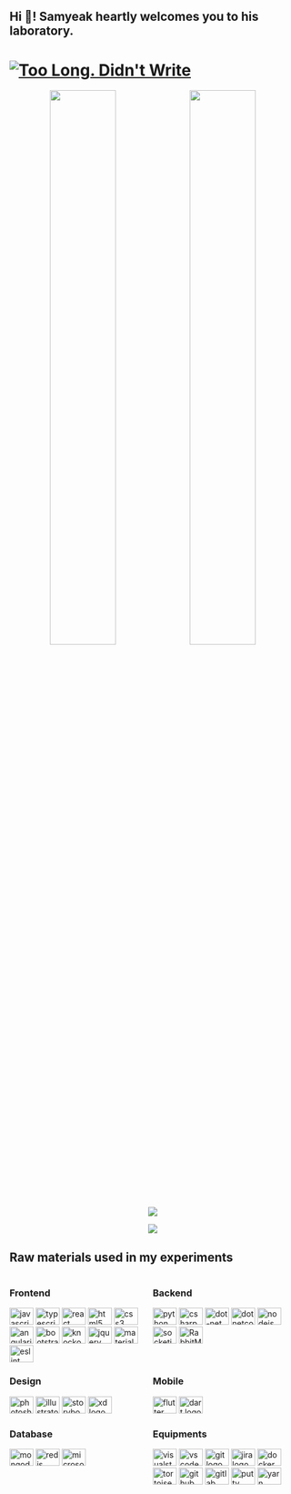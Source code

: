 <h2 align="left">Hi 👋! Samyeak heartly welcomes you to his laboratory. </h2>

###

# [![Too Long. Didn't Write](https://img.shields.io/badge/TL;-DW;-darkgreen.svg)](https://samyeak.com.np/)


<div align="center">
<img height="50%" width="48%" src="https://github-readme-stats.vercel.app/api?username=samyeak&theme=tokyonight&hide_border=true&include_all_commits=true&count_private=true">
<img height="50%" width="48%" float="right" src="https://github-readme-streak-stats.herokuapp.com/?user=samyeak&theme=tokyonight&hide_border=true">
</div>


<p align = "center">
<img src="https://github-readme-stats.vercel.app/api/top-langs/?username=samyeak&theme=tokyonight&hide_border=true&include_all_commits=true&count_private=true&layout=compact">
</p>

<p align = "center">
<img src="https://github-profile-summary-cards.vercel.app/api/cards/profile-details?username=samyeak&theme=tokyonight">
</p>

###

## Raw materials used in my experiments

<div style="display:flex; flex-wrap: wrap; justify-content: flex-start;" class="flex-container">
<div style="flex-grow: 1;flex-shrink: 1; flex:50%">

### Frontend

 <img src="https://cdn.jsdelivr.net/gh/devicons/devicon/icons/javascript/javascript-original.svg" height="30" width="42" alt="javascript logo" title="javascript"  />
  <img src="https://cdn.jsdelivr.net/gh/devicons/devicon/icons/typescript/typescript-plain.svg" height="30" width="42" alt="typescript logo" title="typescript"  />
  <img src="https://cdn.jsdelivr.net/gh/devicons/devicon/icons/react/react-original.svg" height="30" width="42" alt="react logo" title="react"  />
  <img src="https://cdn.jsdelivr.net/gh/devicons/devicon/icons/html5/html5-original.svg" height="30" width="42" alt="html5 logo" title="html5"  />
  <img src="https://cdn.jsdelivr.net/gh/devicons/devicon/icons/css3/css3-original.svg" height="30" width="42" alt="css3 logo" title="css3"  />
  <img src="https://cdn.jsdelivr.net/gh/devicons/devicon/icons/angularjs/angularjs-original.svg" height="30" width="42" alt="angularjs logo" title="angularjs"  />
  <img src="https://cdn.jsdelivr.net/gh/devicons/devicon/icons/bootstrap/bootstrap-original.svg" height="30" width="42" alt="bootstrap logo" title="bootstrap"  />
  <img src="https://cdn.jsdelivr.net/gh/devicons/devicon/icons/knockout/knockout-plain-wordmark.svg" height="30" width="42" alt="knockout logo" title="knockout"  />
  <img src="https://cdn.jsdelivr.net/gh/devicons/devicon/icons/jquery/jquery-original.svg" height="30" width="42" alt="jquery logo" title="jquery"  />
  <img src="https://cdn.jsdelivr.net/gh/devicons/devicon/icons/materialui/materialui-original.svg" height="30" width="42" alt="materialui logo" title="materialui"  />
<img src="https://cdn.jsdelivr.net/gh/devicons/devicon/icons/eslint/eslint-original.svg" height="30" width="42" alt="eslint logo" title="eslint" />

</div>
<div style="flex-grow: 1;flex-shrink: 1; flex:50%">

### Backend

  <img src="https://cdn.jsdelivr.net/gh/devicons/devicon/icons/python/python-original.svg" height="30" width="42" alt="python logo" title="python"  />
  <img src="https://cdn.jsdelivr.net/gh/devicons/devicon/icons/csharp/csharp-original.svg" height="30" width="42" alt="csharp logo" title="csharp"  />
  <img src="https://cdn.jsdelivr.net/gh/devicons/devicon/icons/dot-net/dot-net-original.svg" height="30" width="42" alt="dot-net logo" title="net"  />
  <img src="https://cdn.jsdelivr.net/gh/devicons/devicon/icons/dotnetcore/dotnetcore-original.svg" height="30" width="42" alt="dotnetcore logo" title="dotnetcore"  />
<img src="https://cdn.jsdelivr.net/gh/devicons/devicon/icons/nodejs/nodejs-original.svg" height="30" width="42" alt="nodejs logo" title="nodejs" />
  <img src="https://cdn.jsdelivr.net/gh/devicons/devicon/icons/socketio/socketio-original.svg" height="30" width="42" alt="socketio logo" title="socketio"  />
<img src="https://profilinator.rishav.dev/skills-assets/rabbitmq-icon.svg"  height="30" width="42" alt="RabbitMQ logo" title="RabbitMQ" />
</div>

<div style="flex-grow: 1;flex-shrink: 1; flex:50%">

### Design

<img src="https://cdn.jsdelivr.net/gh/devicons/devicon/icons/photoshop/photoshop-plain.svg" height="30" width="42" alt="photoshop logo" title="photoshop"  />
  <img src="https://cdn.jsdelivr.net/gh/devicons/devicon/icons/illustrator/illustrator-plain.svg" height="30" width="42" alt="illustrator logo" title="illustrator"  />
  <img src="https://cdn.jsdelivr.net/gh/devicons/devicon/icons/storybook/storybook-original.svg" height="30" width="42" alt="storybook logo" title="storybook"  />
  <img src="https://cdn.jsdelivr.net/gh/devicons/devicon/icons/xd/xd-plain.svg" height="30" width="42" alt="xd logo" title="xd"  />
</div>
<div style="flex-grow: 1;flex-shrink: 1; flex:50%">

### Mobile

  <img src="https://cdn.jsdelivr.net/gh/devicons/devicon/icons/flutter/flutter-original.svg" height="30" width="42" alt="flutter logo" title="flutter"  />
  <img src="https://cdn.jsdelivr.net/gh/devicons/devicon/icons/dart/dart-original.svg" height="30" width="42" alt="dart logo" title="dart" />

</div>
<div style="flex-grow: 1;flex-shrink: 1; flex:50%">

### Database

  <img src="https://cdn.jsdelivr.net/gh/devicons/devicon/icons/mongodb/mongodb-original.svg" height="30" width="42" alt="mongodb logo" title="mongodb"  />
  <img src="https://cdn.jsdelivr.net/gh/devicons/devicon/icons/redis/redis-original.svg" height="30" width="42" alt="redis logo" title="redis"  />
  <img src="https://cdn.jsdelivr.net/gh/devicons/devicon/icons/microsoftsqlserver/microsoftsqlserver-plain.svg" height="30" width="42" alt="microsoftsqlserver logo" title="microsoftsqlserver"  />
</div>
<div style="flex-grow: 1;flex-shrink: 1; flex:50%">

### Equipments

  <img src="https://cdn.jsdelivr.net/gh/devicons/devicon/icons/visualstudio/visualstudio-plain.svg" height="30" width="42" alt="visualstudio logo" title="visualstudio"  />
  <img src="https://cdn.jsdelivr.net/gh/devicons/devicon/icons/vscode/vscode-original.svg" height="30" width="42" alt="vscode logo" title="vscode"  />
  <img src="https://cdn.jsdelivr.net/gh/devicons/devicon/icons/git/git-original.svg" height="30" width="42" alt="git logo" title="git"  />
  <img src="https://cdn.jsdelivr.net/gh/devicons/devicon/icons/jira/jira-original.svg" height="30" width="42" alt="jira logo" title="jira"  />
<img src="https://cdn.jsdelivr.net/gh/devicons/devicon/icons/docker/docker-original.svg"height="30" width="42" alt="docker logo" title="docker" />
  <img src="https://cdn.jsdelivr.net/gh/devicons/devicon/icons/tortoisegit/tortoisegit-original.svg" height="30" width="42" alt="tortoisegit logo" title="tortoisegit"  />
<img src="https://cdn.jsdelivr.net/gh/devicons/devicon/icons/github/github-original.svg" height="30" width="42" alt="github logo" title="github" />
<img src="https://cdn.jsdelivr.net/gh/devicons/devicon/icons/gitlab/gitlab-original.svg" height="30" width="42" alt="gitlab logo" title="gitlab" />
<img src="https://cdn.jsdelivr.net/gh/devicons/devicon/icons/putty/putty-original.svg" height="30" width="42" alt="putty logo" title="putty" />
<img src="https://cdn.jsdelivr.net/gh/devicons/devicon/icons/yarn/yarn-original.svg" height="30" width="42" alt="yarn logo" title="yarn" />
</div>
</div>

###

<div align="left">
</div>

###

<br clear="both">

###
